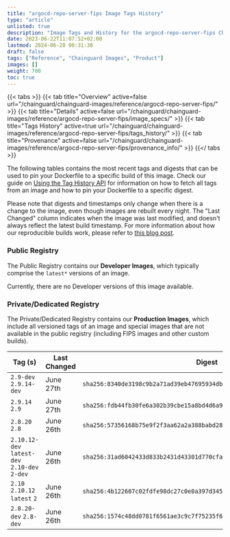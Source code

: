 ```yaml
---
title: "argocd-repo-server-fips Image Tags History"
type: "article"
unlisted: true
description: "Image Tags and History for the argocd-repo-server-fips Chainguard Image"
date: 2023-06-22T11:07:52+02:00
lastmod: 2024-06-28 00:31:38
draft: false
tags: ["Reference", "Chainguard Images", "Product"]
images: []
weight: 700
toc: true
---
```


{{< tabs >}}
{{< tab title="Overview" active=false url="/chainguard/chainguard-images/reference/argocd-repo-server-fips/" >}}
{{< tab title="Details" active=false url="/chainguard/chainguard-images/reference/argocd-repo-server-fips/image_specs/" >}}
{{< tab title="Tags History" active=true url="/chainguard/chainguard-images/reference/argocd-repo-server-fips/tags_history/" >}}
{{< tab title="Provenance" active=false url="/chainguard/chainguard-images/reference/argocd-repo-server-fips/provenance_info/" >}}
{{</ tabs >}}

The following tables contains the most recent tags and digests that can be used to pin your Dockerfile to a specific build of this image. Check our guide on [Using the Tag History API](/chainguard/chainguard-images/using-the-tag-history-api/) for information on how to fetch all tags from an image and how to pin your Dockerfile to a specific digest.

Please note that digests and timestamps only change when there is a change to the image, even though images are rebuilt every night. The "Last Changed" column indicates when the image was last modified, and doesn't always reflect the latest build timestamp. For more information about how our reproducible builds work, please refer to [this blog post](https://www.chainguard.dev/unchained/reproducing-chainguards-reproducible-image-builds).

### Public Registry
The Public Registry contains our **Developer Images**, which typically comprise the `latest*` versions of an image.

Currently, there are no Developer versions of this image available.

### Private/Dedicated Registry
The Private/Dedicated Registry contains our **Production Images**, which include all versioned tags of an image and special images that are not available in the public registry (including FIPS images and other custom builds).

| Tag (s)                                        | Last Changed | Digest                                                                    |
|------------------------------------------------|--------------|---------------------------------------------------------------------------|
|  `2.9-dev` `2.9.14-dev`                        | June 27th    | `sha256:8340de3198c9b2a71ad39eb47695934db8fd61649732d24fe4e456b350df626e` |
|  `2.9.14` `2.9`                                | June 27th    | `sha256:fdb44fb30fe6a302b39cbe15a8bd4d6a9e981afc834ad6f9d0b32b3b2d9c230c` |
|  `2.8.20` `2.8`                                | June 26th    | `sha256:57356168b75e9f2f3aa62a2a388babd287fe9c438abf657673b0c0fd274c2f2a` |
|  `2.10.12-dev` `latest-dev` `2.10-dev` `2-dev` | June 26th    | `sha256:31ad6042433d833b2431d43301d770cfa238b40ddcce225ad48106c0ad9e4aee` |
|  `2.10` `2.10.12` `latest` `2`                 | June 26th    | `sha256:4b122607c02fdfe98dc27c0e0a397d34502aa114be9bf6cf9fcb61c1fd801fbc` |
|  `2.8.20-dev` `2.8-dev`                        | June 26th    | `sha256:1574c48dd0781f6561ae3c9c7f75235f61a07c671f96d8b2c291e98d4383aa5c` |

